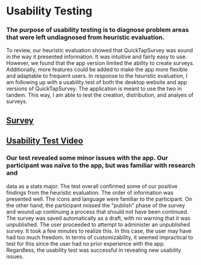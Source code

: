 # Usability Testing

### The purpose of usability testing is to diagnose problem areas that were left undiagnosed from heuristic evaluation.
To review, our heuristic evaluation showed that QuickTapSurvey was sound in the way it presented information. It was
intuitive and fairly easy to use. However, we found that the app version limited the ability to create surveys. Additionally,
more features could be added to make the app more flexible and adaptable to frequent users. In response to the heuristic evaluation,
I am following up with a usability test of both the desktop website and app versions of QuickTapSurvey. The application is meant
to use the two in tandem. This way, I am able to test the creation, distribution, and analyes of surveys.

## [Survey](https://docs.google.com/forms/d/e/1FAIpQLScn6cD8aCyQecgqy3aTtiWPFZLFo8ZbpqK-_gQKpY-TIDSrhA/viewform?usp=sf_link)

## [Usability Test Video](https://www.youtube.com/watch?v=Bn99lrObaiM)


### Our test revealed some minor issues with the app. Our participant was naïve to the app, but was familiar with research and
data as a stats major. The test overall confirmed some of our positive findings from the heuristic evaluation. The order of information
was presented well. The icons and language were familiar to the participant. On the other hand, the participant missed the "publish"
phase of the survey and wound up continuing a process that should not have been continued. The survey was saved automatically
as a draft, with no warning that it was unpublished. The user proceeded to attempt to administer an unpublished survey. It
took a few minutes to realize this. In this case, the user may have had too much freedom. In terms of customizability, it
seemed impractical to test for this since the user had no prior experience with the app. Regardless, the usability test was successful
in revealing new usability issues.
